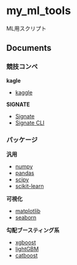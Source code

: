 # my_ml_tools
ML用スクリプト

## Documents
### 競技コンペ
**kagle**

* [kaggle](https://www.kaggle.com/)


**SIGNATE**

* [Signate](https://signate.jp/#)
* [Signate CLI](https://pypi.org/project/signate/)

### パッケージ
**汎用**

* [numpy](https://numpy.org/)
* [pandas](https://pandas.pydata.org/pandas-docs/stable/index.html)
* [scipy](https://www.scipy.org/)
* [scikit-learn](https://scikit-learn.org/stable/)

**可視化**

* [matplotlib](https://matplotlib.org/)
* [seaborn](https://seaborn.pydata.org/)

**勾配ブースティング系**

* [xgboost](https://xgboost.readthedocs.io/en/latest/)
* [lightGBM](https://lightgbm.readthedocs.io/en/latest/index.html)
* [catboost](https://catboost.ai/docs)
